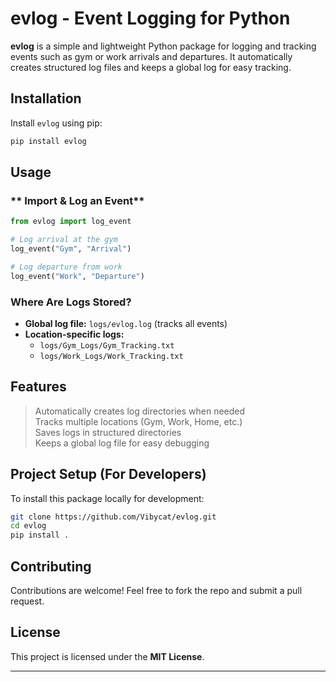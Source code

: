 # evlog - Event Logging for Python

**evlog** is a simple and lightweight Python package for logging and tracking events such as gym or work arrivals and departures. It automatically creates structured log files and keeps a global log for easy tracking.

## Installation

Install `evlog` using pip:

```bash
pip install evlog
```

##  Usage

### ** Import & Log an Event**
```python
from evlog import log_event

# Log arrival at the gym
log_event("Gym", "Arrival")

# Log departure from work
log_event("Work", "Departure")
```

### **Where Are Logs Stored?**
- **Global log file:** `logs/evlog.log` (tracks all events)
- **Location-specific logs:**
  - `logs/Gym_Logs/Gym_Tracking.txt`
  - `logs/Work_Logs/Work_Tracking.txt`

##  Features
> Automatically creates log directories when needed  
> Tracks multiple locations (Gym, Work, Home, etc.)  
> Saves logs in structured directories  
> Keeps a global log file for easy debugging  

##  Project Setup (For Developers)
To install this package locally for development:

```bash
git clone https://github.com/Vibycat/evlog.git
cd evlog
pip install .
```

##  Contributing
Contributions are welcome! Feel free to fork the repo and submit a pull request.

##  License
This project is licensed under the **MIT License**.

---

